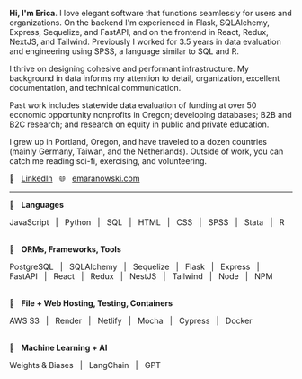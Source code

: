 **Hi, I'm Erica**. I love elegant software that functions seamlessly for users and organizations. On the backend I'm experienced in Flask, SQLAlchemy, Express, Sequelize, and FastAPI, and on the frontend in React, Redux, NextJS, and Tailwind. Previously I worked for 3.5 years in data evaluation and engineering using SPSS, a language similar to SQL and R.

I thrive on designing cohesive and performant infrastructure. My background in data informs my attention to detail, organization, excellent documentation, and technical communication.

Past work includes statewide data evaluation of funding at over 50 economic opportunity nonprofits in Oregon; developing databases; B2B and B2C research; and research on equity in public and private education.

I grew up in Portland, Oregon, and have traveled to a dozen countries (mainly Germany, Taiwan, and the Netherlands). Outside of work, you can catch me reading sci-fi, exercising, and volunteering.

👤 &nbsp; [LinkedIn](https://in.linkedin.com/in/erica-maranowski) &nbsp; 🌐 &nbsp; [emaranowski.com](https://emaranowski.com)
<br>

***

🔹 &nbsp; **Languages**

JavaScript &nbsp; | &nbsp;
Python &nbsp; | &nbsp;
SQL &nbsp; | &nbsp;
HTML &nbsp; | &nbsp;
CSS &nbsp; | &nbsp;
SPSS &nbsp; | &nbsp;
Stata &nbsp; | &nbsp;
R
<br><br>

🔹 &nbsp; **ORMs, Frameworks, Tools**

PostgreSQL &nbsp; | &nbsp;
SQLAlchemy &nbsp; | &nbsp;
Sequelize &nbsp; | &nbsp;
Flask &nbsp; | &nbsp;
Express &nbsp; | &nbsp;
FastAPI &nbsp; | &nbsp;
React &nbsp; | &nbsp;
Redux &nbsp; | &nbsp;
NestJS &nbsp; | &nbsp;
Tailwind &nbsp; | &nbsp;
Node &nbsp; | &nbsp;
NPM
<br><br>

🔹 &nbsp; **File + Web Hosting, Testing, Containers**

AWS S3 &nbsp; | &nbsp;
Render &nbsp; | &nbsp;
Netlify &nbsp; | &nbsp;
Mocha &nbsp; | &nbsp;
Cypress &nbsp; | &nbsp;
Docker
<br><br>

🔹 &nbsp; **Machine Learning + AI**

Weights & Biases &nbsp; | &nbsp;
LangChain &nbsp; | &nbsp;
GPT
